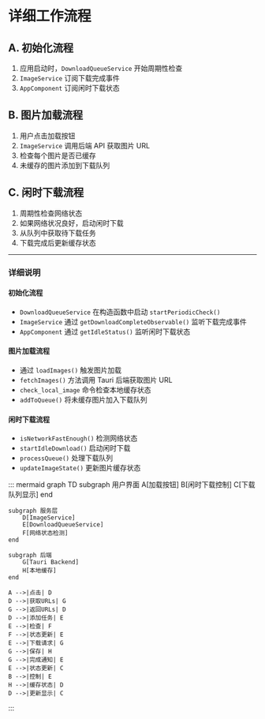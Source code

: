 # 详细工作流程

## A. 初始化流程
1. 应用启动时，`DownloadQueueService` 开始周期性检查
2. `ImageService` 订阅下载完成事件
3. `AppComponent` 订阅闲时下载状态

## B. 图片加载流程
1. 用户点击加载按钮
2. `ImageService` 调用后端 API 获取图片 URL
3. 检查每个图片是否已缓存
4. 未缓存的图片添加到下载队列

## C. 闲时下载流程
1. 周期性检查网络状态
2. 如果网络状况良好，启动闲时下载
3. 从队列中获取待下载任务
4. 下载完成后更新缓存状态

---

### 详细说明

#### 初始化流程
- `DownloadQueueService` 在构造函数中启动 `startPeriodicCheck()`
- `ImageService` 通过 `getDownloadCompleteObservable()` 监听下载完成事件
- `AppComponent` 通过 `getIdleStatus()` 监听闲时下载状态

#### 图片加载流程
- 通过 `loadImages()` 触发图片加载
- `fetchImages()` 方法调用 Tauri 后端获取图片 URL
- `check_local_image` 命令检查本地缓存状态
- `addToQueue()` 将未缓存图片加入下载队列

#### 闲时下载流程
- `isNetworkFastEnough()` 检测网络状态
- `startIdleDownload()` 启动闲时下载
- `processQueue()` 处理下载队列
- `updateImageState()` 更新图片缓存状态

::: mermaid
graph TD
    subgraph 用户界面
        A[加载按钮]
        B[闲时下载控制]
        C[下载队列显示]
    end

    subgraph 服务层
        D[ImageService]
        E[DownloadQueueService]
        F[网络状态检测]
    end

    subgraph 后端
        G[Tauri Backend]
        H[本地缓存]
    end

    A -->|点击| D
    D -->|获取URLs| G
    G -->|返回URLs| D
    D -->|添加任务| E
    E -->|检查| F
    F -->|状态更新| E
    E -->|下载请求| G
    G -->|保存| H
    G -->|完成通知| E
    E -->|状态更新| C
    B -->|控制| E
    H -->|缓存状态| D
    D -->|更新显示| C
:::

